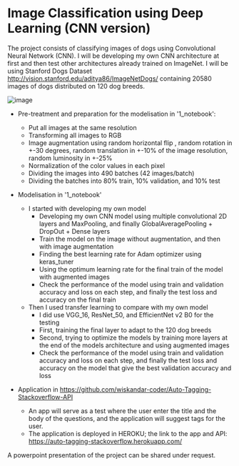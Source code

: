 # Image Classification using Deep Learning (CNN version)
The project consists of classifying images of dogs using Convolutional Neural Network (CNN). I will be developing my own CNN architecture at first and then test other architectures already trained on ImageNet. I will be using Stanford Dogs Dataset http://vision.stanford.edu/aditya86/ImageNetDogs/ containing 20580 images of dogs distributed on 120 dog breeds.

![image](https://github.com/wiskandar-coder/Image-Classification-using-Deep-Learning-CNN-version/assets/64427335/e7d01161-4122-45e3-b300-19bdaa9fde2a)

- Pre-treatment and preparation for the modelisation in '1_notebook':
    - Put all images at the same resolution
    - Transforming all images to RGB
    - Image augmentation using random horizontal flip , random rotation in +-30 degrees, random translation in +-10% of the image resolution, random luminosity in +-25%
    - Normalization of the color values in each pixel
    - Dividing the images into 490 batches (42 images/batch)
    - Dividing the batches into 80% train, 10% validation, and 10% test
  
- Modelisation in '1_notebook'
    - I started with developing my own model
        - Developing my own CNN model using multiple convolutional 2D layers and MaxPooling, and finally GlobalAveragePooling + DropOut + Dense layers
        - Train the model on the image without augmentation, and then with image augmentation
        - Finding the best learning rate for Adam optimizer using keras_tuner
        - Using the optimum learning rate for the final train of the model with augmented images
        - Check the performance of the model using train and validation accuracy and loss on each step, and finally the test loss and accuracy on the final train
    - Then I used transfer learning to compare with my own model
        - I did use VGG_16, ResNet_50, and EfficientNet v2 B0 for the testing
        - First, training the final layer to adapt to the 120 dog breeds
        - Second, trying to optimize the models by training more layers at the end of the models architecture and using augmented images
        - Check the performance of the model using train and validation accuracy and loss on each step, and finally the test loss and accuracy on the model that give the best validation accuracy and loss

- Application in https://github.com/wiskandar-coder/Auto-Tagging-Stackoverflow-API
  - An app will serve as a test where the user enter the title and the body of the questions, and the application will suggest tags for the user.
  - The application is deployed in HEROKU; the link to the app and API: https://auto-tagging-stackoverflow.herokuapp.com/

A powerpoint presentation of the project can be shared under request.
